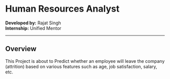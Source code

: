 # Human Resources Analyst

**Developed by:** Rajat Singh  
**Internship:** Unified Mentor

---

## Overview

This Project is about to Predict whether an employee will leave the company (attrition) based on various features such as age, job satisfaction, salary, etc.
